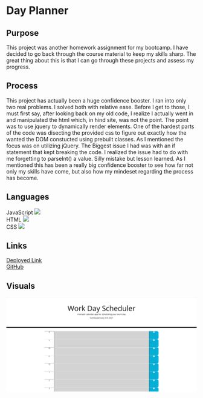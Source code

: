 # Day Planner

## Purpose
This project was another homework assignment for my bootcamp. I have decided to go back through the course material to keep my skills sharp. The great thing about this is that I can go through these projects and assess my progress.

## Process
This project has actually been a huge confidence booster. I ran into only two real problems. I solved both with relative ease. Before I get to those, I must first say, after looking back on my old code, I realize I actually went in and manipulated the html which, in hind site, was not the point. The point was to use jquery to dynamically render elements. One of the hardest parts of the code was disecting the provided css to figure out exactly how the wanted the DOM constucted using prebuilt classes. As I mentioned the focus was on utilizing jQuery. The Biggest issue I had was with an if statement that kept breaking the code. I realized the issue had to do with me forgetting to parseInt() a value. Silly mistake but lesson learned. As I mentioned this has been a really big confidence booster to see how far not only my skills have come, but also how my mindeset regarding the process has become. 

## Languages
JavaScript <img src="https://progress-bar.dev/54/">
<br>
HTML <img src="https://progress-bar.dev/25/">
<br>
CSS <img src="https://progress-bar.dev/21/">

## Links
[Deployed Link](https://sharkattack182.github.io/day-planner/)
<br>
[GitHub](https://github.com/sharkattack182/day-planner)

## Visuals
<img src="/imgs/main.PNG" alt="main">
